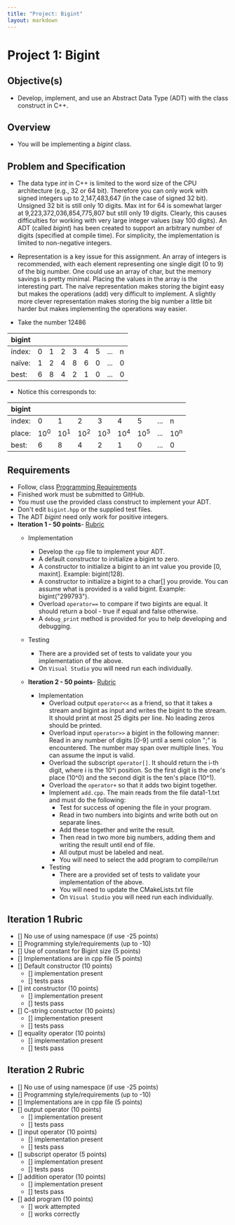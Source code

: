 ```yaml
---
title: "Project: Bigint"
layout: markdown
---
```


# Project 1: Bigint

## Objective(s)
* Develop, implement, and use an Abstract Data Type (ADT) with the class construct in C++. 

## Overview
* You will be implementing a *bigint* class.  

## Problem and Specification
* The data type *int* in C++ is limited to the word size of the CPU architecture (e.g., 32 or 64 bit). Therefore you can only work with signed integers up to 2,147,483,647 (in the case of signed 32 bit). Unsigned 32 bit is still only 10 digits. Max int for 64 is somewhat larger at 9,223,372,036,854,775,807 but still only 19 digits. Clearly, this causes difficulties for working with very large integer values (say 100 digits). An ADT (called *bigint*) has been created to support an arbitrary number of digits (specified at compile time).  For simplicity, the implementation is limited to non-negative integers. 

* Representation is a key issue for this assignment. An array of integers is recommended, with each element representing one single digit (0 to 9) of the big number. One could use an array of char, but the memory savings is pretty minimal. Placing the values in the array is the interesting part. The naïve representation makes storing the bigint easy but makes the operations (add) very difficult to implement. A slightly more clever representation makes storing the big number a little bit harder but makes implementing the operations way easier.

* Take the number 12486

|bigint|||||||||
|---|---|---|---|---|---|---|---|---|
|index:|0|1|2|3|4|5| ... |n|
|naïve:|1|2|4|8|6|0| ... |0|
|best:|6|8|4|2|1|0|...|0|

* Notice this corresponds to:

|bigint|||||||||
|---|---|---|---|---|---|---|---|---|
|index:|0|1|2|3|4|5| ... |n|
|place:|10<sup>0</sup>|10<sup>1</sup>|10<sup>2</sup>|10<sup>3</sup>|10<sup>4</sup>|10<sup>5</sup>| ... |10<sup>n</sup>|
|best:|6|8|4|2|1|0|...|0|



## Requirements
* Follow,  class [Programming Requirements](https://mjdecker.github.io/standards/coding-standards.html)
* Finished work must be submitted to GitHub.
* You must use the provided class construct to implement your ADT.
* Don't edit `bigint.hpp` or the supplied test files.
* The ADT *bigint* need only work for positive integers.
* **Iteration 1 - 50 points**- [Rubric](#Iteration-1-Rubric)
	* Implementation
		* Develop the `cpp` file to implement your ADT.
		* A default constructor to initialize a bigint to zero.
		* A constructor to initialize a bigint to an int value you provide [0, maxint]. Example: bigint(128).
		* A constructor to initialize a bigint to a char[] you provide. You can assume what is provided is a valid bigint. Example: bigint("299793").
		* Overload `operator==` to compare if two bigints are equal. It should return a bool - true if equal and false otherwise.
		* A `debug_print` method is provided for you to help developing and debugging.
	* Testing
		* There are a provided set of tests to validate your you implementation of the above.
		* On `Visual Studio` you will need run each individually.

	* **Iteration 2 - 50 points**- [Rubric](#Iteration-2-Rubric)
		* Implementation
			* Overload output `operator<<` as a friend, so that it takes a stream and bigint as input and writes the bigint to the stream. It should print at most 25 digits per line. No leading zeros should be printed.
			* Overload input `operator>>` a bigint in the following manner: Read in any number of digits [0-9] until a semi colon ";" is encountered. The number may span over multiple lines. You can assume the input is valid.
			* Overload the subscript `operator[]`. It should return the i-th digit, where i is the 10^i position. So the first digit is the one's place (10^0) and the second digit is the ten's place (10^1).
			* Overload the `operator+` so that it adds two bigint together.
			* Implement `add.cpp`.  The main reads from the file data1-1.txt and must do the following:
				* Test for success of opening the file in your program.
				* Read in two numbers into bigints and write both out on separate lines.
				* Add these together and write the result.
				* Then read in two more big numbers, adding them and writing the result until end of file.
				* All output must be labeled and neat.
				* You will need to select the add program to compile/run
			* Testing
				* There are a provided set of tests to validate your implementation of the above.
				* You will need to update the CMakeLists.txt file
				* On `Visual Studio` you will need run each individually.

## Iteration 1 Rubric
* [] No use of using namespace (if use -25 points)
* [] Programming style/requirements (up to -10)
* [] Use of constant for Bigint size (5 points)
* [] Implementations are in cpp file (5 points)
* [] Default constructor (10 points)
    * [] implementation present
    * [] tests pass
* [] int constructor (10 points)
    * [] implementation present
    * [] tests pass
* [] C-string constructor (10 points)
    * [] implementation present
    * [] tests pass
* [] equality operator (10 points)
    * [] implementation present
    * [] tests pass

## Iteration 2 Rubric
* [] No use of using namespace (if use -25 points)
* [] Programming style/requirements (up to -10)
* [] Implementations are in cpp file (5 points)
* [] output operator (10 points)
    * [] implementation present
    * [] tests pass
* [] input operator (10 points)
    * [] implementation present
    * [] tests pass
* [] subscript operator (5 points)
    * [] implementation present
    * [] tests pass
* [] addition operator (10 points)
    * [] implementation present
    * [] tests pass
* [] add program (10 points)
    * [] work attempted
    * [] works correctly
